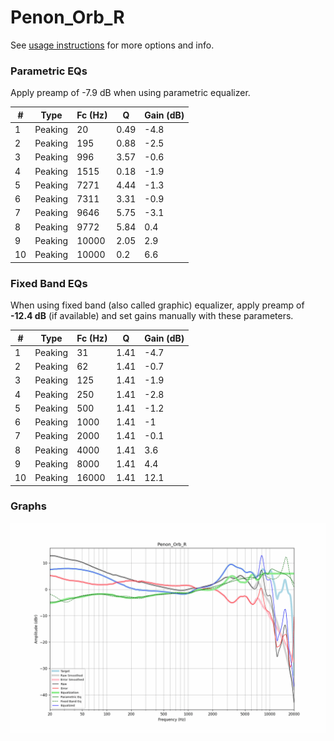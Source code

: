 # Penon_Orb_R
See [usage instructions](https://github.com/jaakkopasanen/AutoEq#usage) for more options and info.

### Parametric EQs
Apply preamp of -7.9 dB when using parametric equalizer.

|   # | Type    |   Fc (Hz) |    Q |   Gain (dB) |
|-----|---------|-----------|------|-------------|
|   1 | Peaking |        20 | 0.49 |        -4.8 |
|   2 | Peaking |       195 | 0.88 |        -2.5 |
|   3 | Peaking |       996 | 3.57 |        -0.6 |
|   4 | Peaking |      1515 | 0.18 |        -1.9 |
|   5 | Peaking |      7271 | 4.44 |        -1.3 |
|   6 | Peaking |      7311 | 3.31 |        -0.9 |
|   7 | Peaking |      9646 | 5.75 |        -3.1 |
|   8 | Peaking |      9772 | 5.84 |         0.4 |
|   9 | Peaking |     10000 | 2.05 |         2.9 |
|  10 | Peaking |     10000 | 0.2  |         6.6 |

### Fixed Band EQs
When using fixed band (also called graphic) equalizer, apply preamp of **-12.4 dB** (if available) and set gains manually with these parameters.

|   # | Type    |   Fc (Hz) |    Q |   Gain (dB) |
|-----|---------|-----------|------|-------------|
|   1 | Peaking |        31 | 1.41 |        -4.7 |
|   2 | Peaking |        62 | 1.41 |        -0.7 |
|   3 | Peaking |       125 | 1.41 |        -1.9 |
|   4 | Peaking |       250 | 1.41 |        -2.8 |
|   5 | Peaking |       500 | 1.41 |        -1.2 |
|   6 | Peaking |      1000 | 1.41 |        -1   |
|   7 | Peaking |      2000 | 1.41 |        -0.1 |
|   8 | Peaking |      4000 | 1.41 |         3.6 |
|   9 | Peaking |      8000 | 1.41 |         4.4 |
|  10 | Peaking |     16000 | 1.41 |        12.1 |

### Graphs
![](./Penon_Orb_R.png)

